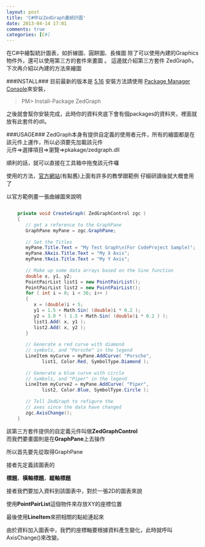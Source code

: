 ```yaml
---
layout: post
title: 'C#中以ZedGraph畫統計圖'
date: 2013-04-14 17:01
comments: true
categories: [C#]
---
```


在C#中繪製統計圖表，如折線圖、圓餅圖、長條圖
除了可以使用內建的Graphics物件外，還可以使用第三方的套件來畫圖  。
這邊就介紹第三方套件 ZedGraph，下次再介紹以內建的方法來繪圖
<!--more-->

###INSTALL###
目前最新的版本是 [5.16](http://nuget.org/packages/ZedGraph)
安裝方法請使用 [Package Manager Console](http://docs.nuget.org/docs/start-here/using-the-package-manager-console)來安裝，

>PM> Install-Package ZedGraph

之後就會幫你安裝完成，此時你的資料夾底下會有個packages的資料夾，裡面就放有此套件的dll。


###USAGE###
ZedGraph本身有提供自定義的使用者元件，所有的繪圖都是在該元件上運作，所以必須要先加載該元件  
元件=>選擇項目=>瀏覽=>pkakage/zedgraph.dll

順利的話，就可以直接在工具箱中拖曳該元件囉

使用的方法，[官方網站](http://www.codeproject.com/Articles/5431/A-flexible-charting-library-for-NET)(有點舊)上面有許多的教學跟範例
仔細研讀後就大概會用了

以官方範例畫一張曲線圖來說明

``` c#

	private void CreateGraph( ZedGraphControl zgc )
	{
	   // get a reference to the GraphPane
	   GraphPane myPane = zgc.GraphPane;
	
	   // Set the Titles
	   myPane.Title.Text = "My Test Graph\n(For CodeProject Sample)";
	   myPane.XAxis.Title.Text = "My X Axis";
	   myPane.YAxis.Title.Text = "My Y Axis";
	
	   // Make up some data arrays based on the Sine function
	   double x, y1, y2;
	   PointPairList list1 = new PointPairList();
	   PointPairList list2 = new PointPairList();
	   for ( int i = 0; i < 36; i++ )
	   {
	      x = (double)i + 5;
	      y1 = 1.5 + Math.Sin( (double)i * 0.2 );
	      y2 = 3.0 * ( 1.5 + Math.Sin( (double)i * 0.2 ) );
	      list1.Add( x, y1 );
	      list2.Add( x, y2 );
	   }
	
	   // Generate a red curve with diamond
	   // symbols, and "Porsche" in the legend
	   LineItem myCurve = myPane.AddCurve( "Porsche",
	         list1, Color.Red, SymbolType.Diamond );
	
	   // Generate a blue curve with circle
	   // symbols, and "Piper" in the legend
	   LineItem myCurve2 = myPane.AddCurve( "Piper",
	         list2, Color.Blue, SymbolType.Circle );
	
	   // Tell ZedGraph to refigure the
	   // axes since the data have changed
	   zgc.AxisChange();
	}
```

該第三方套件提供的自定義元件叫做**ZedGraphControl**  
而我們要畫圖則是在**GraphPane**上去操作  

所以首先要先從取得GraphPane

接者先定義該圖表的  

**標題**，**橫軸標題**，**縱軸標題**

接者我們要加入資料到該圖表中，對於一張2D的圖表來說

使用**PointPairList**這個物件來存放XY的座標位置

最後使用**LineItem**來把相關的點給連起來


由於資料加入圖表中，我們的座標軸要根據資料產生變化，此時就呼叫
AxisChange()來改變。



